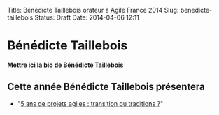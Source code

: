 Title: Bénédicte Taillebois orateur à Agile France 2014 
Slug: benedicte-taillebois
Status: Draft
Date: 2014-04-06 12:11

# Bénédicte Taillebois

**Mettre ici la bio de Bénédicte Taillebois**
## Cette année Bénédicte Taillebois présentera

* "[5 ans de projets agiles : transition ou traditions ?](../sessions/5-ans-de-projets-agiles-transition-ou-traditions.html)"


